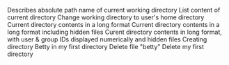 Describes absolute path name of current working directory
List content of current directory
Change working directory to user's home directory
Current directory contents in a long format
Current directory contents in a long format including hidden files
Curent directory contents in long format, with user & group IDs displayed numerically and hidden files
Creating directory
Betty in my first directory
Delete file "betty"
Delete my first directory
